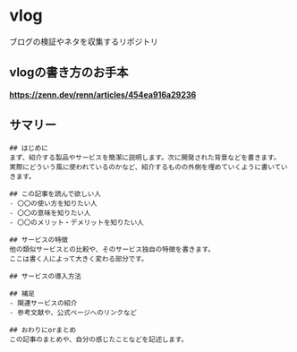 # vlog
ブログの検証やネタを収集するリポジトリ

## vlogの書き方のお手本

**https://zenn.dev/renn/articles/454ea916a29236**

## サマリー

```
## はじめに
まず、紹介する製品やサービスを簡潔に説明します。次に開発された背景などを書きます。
実際にどういう風に使われているのかなど、紹介するものの外側を埋めていくように書いていきます。

## この記事を読んで欲しい人
- 〇〇の使い方を知りたい人
- 〇〇の意味を知りたい人
- 〇〇のメリット・デメリットを知りたい人

## サービスの特徴
他の類似サービスとの比較や、そのサービス独自の特徴を書きます。
ここは書く人によって大きく変わる部分です。

## サービスの導入方法

## 補足
- 関連サービスの紹介
- 参考文献や、公式ページへのリンクなど

## おわりにorまとめ
この記事のまとめや、自分の感じたことなどを記述します。
```
